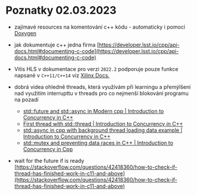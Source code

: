 # Poznatky 02.03.2023

- zajímavé resources na komentování c++ kódu - automaticky i pomocí [Doxygen](https://developer.lsst.io/cpp/api-docs.html#documenting-c-code)
- jak dokumentuje c++ jedna firma [https://developer.lsst.io/cpp/api-docs.html#documenting-c-code](https://developer.lsst.io/cpp/api-docs.html#documenting-c-code)

- Vitis HLS v dokumentace pro verzi `2022.2` podporuje pouze funkce napsané v `C++11/C++14` viz [Xilinx Docs.](https://docs.xilinx.com/r/en-US/ug1399-vitis-hls/Default-Settings-of-Vivado/Vitis-Flows)

- dobrá videa ohledně threads, která využívám při learningu a přemýlšení nad využitím interrupttu v threads pro co nejmenší blokování programu na pozadí

  - [std::future and std::async in Modern cpp | Introduction to Concurrency in C++](https://www.youtube.com/watch?v=4twJD5ezkag)
  - [First thread with std::thread | Introduction to Concurrency in C++](https://www.youtube.com/watch?v=tGfG3u0CB7s)
  - [std::async in cpp with background thread loading data example | Introduction to Concurrency in C++](https://www.youtube.com/watch?v=2eJm6tA4y2U)
  - [std::mutex and preventing data races in C++ | Introduction to Concurrency in Cpp](https://www.youtube.com/watch?v=hXKtYRleQd8)

- wait for the future if is ready [https://stackoverflow.com/questions/42418360/how-to-check-if-thread-has-finished-work-in-c11-and-above](https://stackoverflow.com/questions/42418360/how-to-check-if-thread-has-finished-work-in-c11-and-above)
